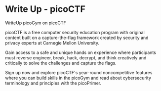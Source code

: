 # Write Up - picoCTF
WriteUp picoGym on picoCTF

picoCTF is a free computer security education program with original content built on a capture-the-flag framework created by security and privacy experts at Carnegie Mellon University.

Gain access to a safe and unique hands on experience where participants must reverse engineer, break, hack, decrypt, and think creatively and critically to solve the challenges and capture the flags.

Sign up now and explore picoCTF's year-round noncompetitive features where you can build skills in the picoGym and read about cybersecurity terminology and principles with the picoPrimer.
